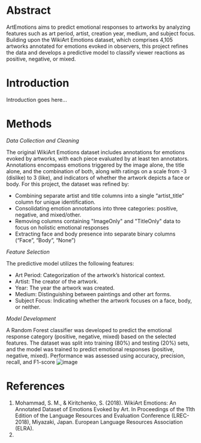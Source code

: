 <h1>Abstract</h1>
ArtEmotions aims to predict emotional responses to artworks by analyzing features such as art period, artist, creation year, medium, and subject focus. Building upon the WikiArt Emotions dataset, which comprises 4,105 artworks annotated for emotions evoked in observers, this project refines the data and develops a predictive model to classify viewer reactions as positive, negative, or mixed.
<h1>Introduction</h1> 
Introduction goes here...
<h1>Methods</h1> 

*Data Collection and Cleaning*

The original WikiArt Emotions dataset includes annotations for emotions evoked by artworks, with each piece evaluated by at least ten annotators. Annotations encompass emotions triggered by the image alone, the title alone, and the combination of both, along with ratings on a scale from -3 (dislike) to 3 (like), and indicators of whether the artwork depicts a face or body. For this project, the dataset was refined by:

- Combining separate artist and title columns into a single “artist_title” column for unique identification.
- Consolidating emotion annotations into three categories: positive, negative, and mixed/other.
- Removing columns containing "ImageOnly" and "TitleOnly" data to focus on holistic emotional responses
- Extracting face and body presence into separate binary columns (“Face”, “Body”, “None”)

*Feature Selection*

The predictive model utilizes the following features:
- Art Period: Categorization of the artwork’s historical context.
- Artist: The creator of the artwork.
- Year: The year the artwork was created.
- Medium: Distinguishing between paintings and other art forms.
- Subject Focus: Indicating whether the artwork focuses on a face, body, or neither.

*Model Development*

A Random Forest classifier was developed to predict the emotional response category (positive, negative, mixed) based on the selected features. The dataset was split into training (80%) and testing (20%) sets, and the model was trained to predict emotional responses (positive, negative, mixed). Performance was assessed using accuracy, precision, recall, and F1-score
![image](https://github.com/user-attachments/assets/2ce63f70-d21c-41a7-a8ba-ca9be1341f7e)

<h1>References</h1>
<ol>
  <li>Mohammad, S. M., & Kiritchenko, S. (2018). WikiArt Emotions: An Annotated Dataset of Emotions Evoked by Art. In Proceedings of the 11th Edition of the Language Resources and Evaluation Conference (LREC-2018), Miyazaki, Japan. European Language Resources Association (ELRA).</li>
  <li></li>
</ol>
